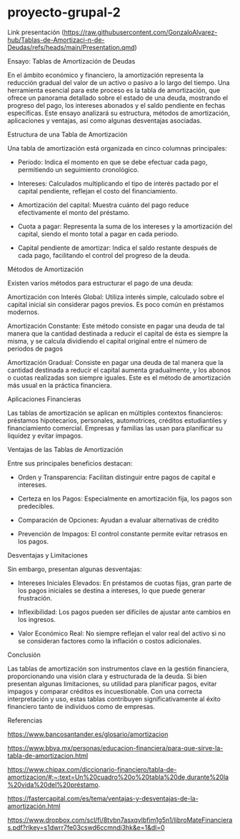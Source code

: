 # proyecto-grupal-2
Link presentación (https://raw.githubusercontent.com/GonzaloAlvarez-hub/Tablas-de-Amortizaci-n-de-Deudas/refs/heads/main/Presentation.qmd)

Ensayo: Tablas de Amortización de Deudas

En el ámbito económico y financiero, la amortización representa la reducción gradual del valor de un activo o pasivo a lo largo del tiempo. Una herramienta esencial para este proceso es la tabla de amortización, que ofrece un panorama detallado sobre el estado de una deuda, mostrando el progreso del pago, los intereses abonados y el saldo pendiente en fechas específicas. Este ensayo analizará su estructura, métodos de amortización, aplicaciones y ventajas, así como algunas desventajas asociadas.

Estructura de una Tabla de Amortización

Una tabla de amortización está organizada en cinco columnas principales:

-  Período: Indica el momento en que se debe efectuar cada pago, permitiendo un seguimiento cronológico.

-  Intereses: Calculados multiplicando el tipo de interés pactado por el capital pendiente, reflejan el costo del financiamiento.

-  Amortización del capital: Muestra cuánto del pago reduce efectivamente el monto del préstamo.

-  Cuota a pagar: Representa la suma de los intereses y la amortización del capital, siendo el monto total a pagar en cada periodo.

-  Capital pendiente de amortizar: Indica el saldo restante después de cada pago, facilitando el control del progreso de la deuda.

Métodos de Amortización

Existen varios métodos para estructurar el pago de una deuda:

Amortización con Interés Global: Utiliza interés simple, calculado sobre el capital inicial sin considerar pagos previos. Es poco común en préstamos modernos.

Amortización Constante: Este método consiste en pagar una deuda de tal manera que la cantidad destinada a reducir el capital de ésta es siempre la misma, y se calcula dividiendo el capital original entre el número de periodos de pagos  

Amortización Gradual: Consiste en pagar una deuda de tal manera que la cantidad destinada a reducir el capital aumenta gradualmente, y los abonos o cuotas realizadas son siempre iguales. Este es el método de amortización más usual en la práctica financiera.

Aplicaciones Financieras

Las tablas de amortización se aplican en múltiples contextos financieros: préstamos hipotecarios, personales, automotrices, créditos estudiantiles y financiamiento comercial. Empresas y familias las usan para planificar su liquidez y evitar impagos.

Ventajas de las Tablas de Amortización

Entre sus principales beneficios destacan:

-  Orden y Transparencia: Facilitan distinguir entre pagos de capital e intereses.

-  Certeza en los Pagos: Especialmente en amortización fija, los pagos son predecibles.

-  Comparación de Opciones: Ayudan a evaluar alternativas de crédito
    
-  Prevención de Impagos: El control constante permite evitar retrasos en los pagos.

Desventajas y Limitaciones

Sin embargo, presentan algunas desventajas:

-  Intereses Iniciales Elevados: En préstamos de cuotas fijas, gran parte de los pagos iniciales se destina a intereses, lo que puede generar frustración.

-  Inflexibilidad: Los pagos pueden ser difíciles de ajustar ante cambios en los ingresos.

-  Valor Económico Real: No siempre reflejan el valor real del activo si no se consideran factores como la inflación o costos adicionales.


Conclusión

Las tablas de amortización son instrumentos clave en la gestión financiera, proporcionando una visión clara y estructurada de la deuda. Si bien presentan algunas limitaciones, su utilidad para planificar pagos, evitar impagos y comparar créditos es incuestionable. Con una correcta interpretación y uso, estas tablas contribuyen significativamente al éxito financiero tanto de individuos como de empresas.

Referencias

https://www.bancosantander.es/glosario/amortizacion

https://www.bbva.mx/personas/educacion-financiera/para-que-sirve-la-tabla-de-amortizacion.html

https://www.chipax.com/diccionario-financiero/tabla-de-amortizacion/#:~:text=Un%20cuadro%20o%20tabla%20de,durante%20la%20vida%20del%20préstamo.

https://fastercapital.com/es/tema/ventajas-y-desventajas-de-la-amortización.html 

https://www.dropbox.com/scl/fi/8tvbn7asxqvlbfim1g5n1/libroMateFinancieras.pdf?rlkey=s1dwrr7fe03cswd6ccmndi3hk&e=1&dl=0
